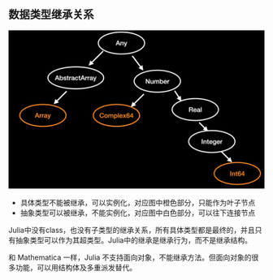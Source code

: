 ## 数据类型继承关系

![](../img/继承关系.png)
- 具体类型不能被继承，可以实例化，对应图中橙色部分，只能作为叶子节点
- 抽象类型可以被继承，不能实例化，对应图中白色部分，可以往下连接节点

Julia中没有class，也没有子类型的继承关系，所有具体类型都是最终的，并且只有抽象类型可以作为其超类型。Julia中的继承是继承行为，而不是继承结构。

和 Mathematica 一样，Julia 不支持面向对象，不能继承方法。但面向对象的很多功能，可以用结构体及多重派发替代。